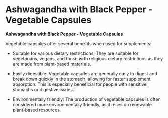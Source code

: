 # Ashwagandha with Black Pepper - Vegetable Capsules

**Ashwagandha with Black Pepper - Vegetable Capsules**

Vegetable capsules offer several benefits when used for supplements:      

- Suitable for various dietary restrictions: They are suitable for vegetarians, vegans, and those with religious dietary restrictions as they are made from plant-based materials.       

- Easily digestible: Vegetable capsules are generally easy to digest and break down quickly in the stomach, allowing for faster supplement absorption. This is especially beneficial for people with sensitive stomachs or digestive issues.       

- Environmentally friendly: The production of vegetable capsules is often considered more environmentally friendly, as it relies on renewable plant-based resources.